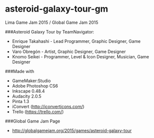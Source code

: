 # asteroid-galaxy-tour-gm
Lima Game Jam 2015 / Global Game Jam 2015

###Asteroid Galaxy Tour by TeamNavigator:
- Enrique Takahashi - Lead Programmer, Graphic Designer, Game Designer
- Varo Obregón - Artist, Graphic Designer, Game Designer
- Knomo Seikei - Programmer, Level & Icon Designer, Musician, Game Designer

###Made with
- GameMaker:Studio
- Adobe Photoshop CS6
- Inkscape 0.48.4
- Audacity 2.0.5
- Pinta 1.3
- iConvert (http://iconverticons.com/)
- Trello (https://trello.com/)

###Global Game Jam Page
- http://globalgamejam.org/2015/games/asteroid-galaxy-tour
